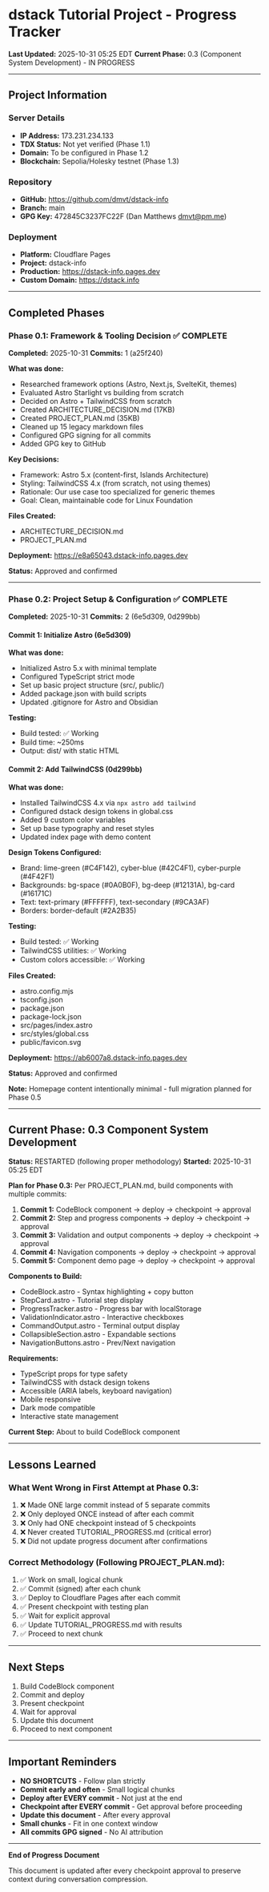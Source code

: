 # dstack Tutorial Project - Progress Tracker

**Last Updated:** 2025-10-31 05:25 EDT
**Current Phase:** 0.3 (Component System Development) - IN PROGRESS

---

## Project Information

### Server Details
- **IP Address:** 173.231.234.133
- **TDX Status:** Not yet verified (Phase 1.1)
- **Domain:** To be configured in Phase 1.2
- **Blockchain:** Sepolia/Holesky testnet (Phase 1.3)

### Repository
- **GitHub:** https://github.com/dmvt/dstack-info
- **Branch:** main
- **GPG Key:** 472845C3237FC22F (Dan Matthews <dmvt@pm.me>)

### Deployment
- **Platform:** Cloudflare Pages
- **Project:** dstack-info
- **Production:** https://dstack-info.pages.dev
- **Custom Domain:** https://dstack.info

---

## Completed Phases

### Phase 0.1: Framework & Tooling Decision ✅ COMPLETE
**Completed:** 2025-10-31
**Commits:** 1 (a25f240)

**What was done:**
- Researched framework options (Astro, Next.js, SvelteKit, themes)
- Evaluated Astro Starlight vs building from scratch
- Decided on Astro + TailwindCSS from scratch
- Created ARCHITECTURE_DECISION.md (17KB)
- Created PROJECT_PLAN.md (35KB)
- Cleaned up 15 legacy markdown files
- Configured GPG signing for all commits
- Added GPG key to GitHub

**Key Decisions:**
- Framework: Astro 5.x (content-first, Islands Architecture)
- Styling: TailwindCSS 4.x (from scratch, not using themes)
- Rationale: Our use case too specialized for generic themes
- Goal: Clean, maintainable code for Linux Foundation

**Files Created:**
- ARCHITECTURE_DECISION.md
- PROJECT_PLAN.md

**Deployment:** https://e8a65043.dstack-info.pages.dev

**Status:** Approved and confirmed

---

### Phase 0.2: Project Setup & Configuration ✅ COMPLETE
**Completed:** 2025-10-31
**Commits:** 2 (6e5d309, 0d299bb)

#### Commit 1: Initialize Astro (6e5d309)
**What was done:**
- Initialized Astro 5.x with minimal template
- Configured TypeScript strict mode
- Set up basic project structure (src/, public/)
- Added package.json with build scripts
- Updated .gitignore for Astro and Obsidian

**Testing:**
- Build tested: ✅ Working
- Build time: ~250ms
- Output: dist/ with static HTML

#### Commit 2: Add TailwindCSS (0d299bb)
**What was done:**
- Installed TailwindCSS 4.x via `npx astro add tailwind`
- Configured dstack design tokens in global.css
- Added 9 custom color variables
- Set up base typography and reset styles
- Updated index page with demo content

**Design Tokens Configured:**
- Brand: lime-green (#C4F142), cyber-blue (#42C4F1), cyber-purple (#4F42F1)
- Backgrounds: bg-space (#0A0B0F), bg-deep (#12131A), bg-card (#16171C)
- Text: text-primary (#FFFFFF), text-secondary (#9CA3AF)
- Borders: border-default (#2A2B35)

**Testing:**
- Build tested: ✅ Working
- TailwindCSS utilities: ✅ Working
- Custom colors accessible: ✅ Working

**Files Created:**
- astro.config.mjs
- tsconfig.json
- package.json
- package-lock.json
- src/pages/index.astro
- src/styles/global.css
- public/favicon.svg

**Deployment:** https://ab6007a8.dstack-info.pages.dev

**Status:** Approved and confirmed

**Note:** Homepage content intentionally minimal - full migration planned for Phase 0.5

---

## Current Phase: 0.3 Component System Development

**Status:** RESTARTED (following proper methodology)
**Started:** 2025-10-31 05:25 EDT

**Plan for Phase 0.3:**
Per PROJECT_PLAN.md, build components with multiple commits:

1. **Commit 1:** CodeBlock component → deploy → checkpoint → approval
2. **Commit 2:** Step and progress components → deploy → checkpoint → approval
3. **Commit 3:** Validation and output components → deploy → checkpoint → approval
4. **Commit 4:** Navigation components → deploy → checkpoint → approval
5. **Commit 5:** Component demo page → deploy → checkpoint → approval

**Components to Build:**
- CodeBlock.astro - Syntax highlighting + copy button
- StepCard.astro - Tutorial step display
- ProgressTracker.astro - Progress bar with localStorage
- ValidationIndicator.astro - Interactive checkboxes
- CommandOutput.astro - Terminal output display
- CollapsibleSection.astro - Expandable sections
- NavigationButtons.astro - Prev/Next navigation

**Requirements:**
- TypeScript props for type safety
- TailwindCSS with dstack design tokens
- Accessible (ARIA labels, keyboard navigation)
- Mobile responsive
- Dark mode compatible
- Interactive state management

**Current Step:** About to build CodeBlock component

---

## Lessons Learned

### What Went Wrong in First Attempt at Phase 0.3:
1. ❌ Made ONE large commit instead of 5 separate commits
2. ❌ Only deployed ONCE instead of after each commit
3. ❌ Only had ONE checkpoint instead of 5 checkpoints
4. ❌ Never created TUTORIAL_PROGRESS.md (critical error)
5. ❌ Did not update progress document after confirmations

### Correct Methodology (Following PROJECT_PLAN.md):
1. ✅ Work on small, logical chunk
2. ✅ Commit (signed) after each chunk
3. ✅ Deploy to Cloudflare Pages after each commit
4. ✅ Present checkpoint with testing plan
5. ✅ Wait for explicit approval
6. ✅ Update TUTORIAL_PROGRESS.md with results
7. ✅ Proceed to next chunk

---

## Next Steps

1. Build CodeBlock component
2. Commit and deploy
3. Present checkpoint
4. Wait for approval
5. Update this document
6. Proceed to next component

---

## Important Reminders

- **NO SHORTCUTS** - Follow plan strictly
- **Commit early and often** - Small logical chunks
- **Deploy after EVERY commit** - Not just at the end
- **Checkpoint after EVERY commit** - Get approval before proceeding
- **Update this document** - After every approval
- **Small chunks** - Fit in one context window
- **All commits GPG signed** - No AI attribution

---

**End of Progress Document**

This document is updated after every checkpoint approval to preserve context during conversation compression.
